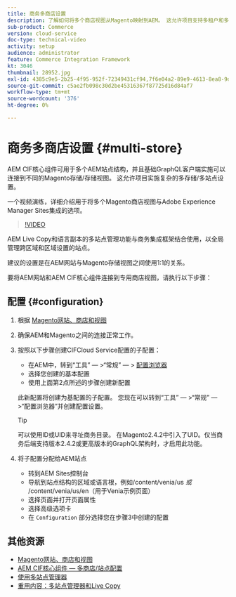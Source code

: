 ```yaml
---
title: 商务多商店设置
description: 了解如何将多个商店视图从Magento映射到AEM。 这允许项目支持多租户和多语言用例。
sub-product: Commerce
version: cloud-service
doc-type: technical-video
activity: setup
audience: administrator
feature: Commerce Integration Framework
kt: 3046
thumbnail: 28952.jpg
exl-id: 4385c9e5-2b25-4f95-952f-72349431cf94,7f6e04a2-89e9-4613-8ea8-9dac1acea30b
source-git-commit: c5ae2fb098c30d2be45316367f87725d16d84af7
workflow-type: tm+mt
source-wordcount: '376'
ht-degree: 0%

---
```


# 商务多商店设置 {#multi-store}

AEM CIF核心组件可用于多个AEM站点结构，并且基础GraphQL客户端实施可以连接到不同的Magento存储/存储视图。 这允许项目实施复杂的多存储/多站点设置。

一个视频演练，详细介绍用于将多个Magento商店视图与Adobe Experience Manager Sites集成的选项。

>[!VIDEO](https://video.tv.adobe.com/v/28952/?quality=12)

AEM Live Copy和语言副本的多站点管理功能与商务集成框架结合使用，以全局管理跨区域和区域设置的站点。

建议的设置是在AEM网站与Magento存储视图之间使用1:1的关系。

要将AEM网站和AEM CIF核心组件连接到专用商店视图，请执行以下步骤：

## 配置 {#configuration}

1. 根据 [Magento网站、商店和视图](https://docs.magento.com/m2/ce/user_guide/stores/websites-stores-views.html)

2. 确保AEM和Magento之间的连接正常工作。

3. 按照以下步骤创建CIFCloud Service配置的子配置：

   * 在AEM中，转到“工具” — >“常规” — > [配置浏览器](/help/implementing/developing/introduction/configurations.md#using-configuration-browser)
   * 选择您创建的基本配置
   * 使用上面第2点所述的步骤创建新配置

   此新配置将创建为基配置的子配置。 您现在可以转到“工具” — >“常规” — >“配置浏览器”并创建配置设置。

   >[!TIP]
   >
   > 可以使用ID或UID来寻址商务目录。 在Magento2.4.2中引入了UID。仅当商务后端支持版本2.4.2或更高版本的GraphQL架构时，才启用此功能。

4. 将子配置分配给AEM站点

   * 转到AEM Sites控制台
   * 导航到站点结构的区域或语言根，例如/content/venia/us _或_ /content/venia/us/en（用于Venia示例页面）
   * 选择页面并打开页面属性
   * 选择高级选项卡
   * 在 `Configuration` 部分选择您在步骤3中创建的配置

## 其他资源

* [Magento网站、商店和视图](https://docs.magento.com/m2/ce/user_guide/stores/websites-stores-views.html)
* [AEM CIF核心组件 — 多商店/站点配置](https://github.com/adobe/aem-core-cif-components/wiki/configuration#multi-store--site-configuration)
* [使用多站点管理器](https://experienceleague.adobe.com/docs/experience-manager-learn/sites/translation/multi-site-manager-feature-video-use.html)
* [重用内容：多站点管理器和Live Copy](/help/sites-cloud/administering/msm/overview.md)
